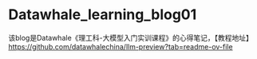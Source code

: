 # Datawhale_learning_blog01
该blog是Datawhale《理工科-大模型入门实训课程》的心得笔记，【教程地址】https://github.com/datawhalechina/llm-preview?tab=readme-ov-file
